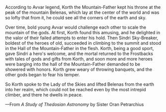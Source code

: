 According to Avvar legend, Korth the Mountain-Father kept his throne at the peak of the mountain Belenas, which lay at the center of the world and was so lofty that from it, he could see all the corners of the earth and sky.

Over time, bold young Avvar would challenge each other to scale the mountain of the gods. At first, Korth found this amusing, and he delighted in the valor of their failed attempts to enter his hold. Then Sindri Sky-Breaker, boldest of the heroes of old, succeeded in climbing to the summit and stood in the Hall of the Mountain-Father in the flesh. Korth, being a good sport, gave Sindri a hero's welcome, and the mortal returned to the Frostbacks with tales of gods and gifts from Korth, and soon more and more heroes were barging into the hall of the Mountain-Father demanded to be showered with honors. Korth grew weary of throwing banquets, and the other gods began to fear his temper.

So Korth spoke to the Lady of the Skies and lifted Belenas from the earth into her realm, which could not be reached even by the most intrepid climber, and there he dwells in peace.

—From <i> A Study of Thedosian Astronomy </i> by Sister Oran Petrarchius
